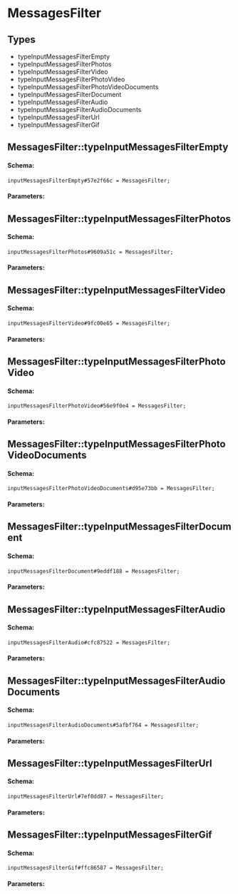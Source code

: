 # MessagesFilter

## Types

* typeInputMessagesFilterEmpty
* typeInputMessagesFilterPhotos
* typeInputMessagesFilterVideo
* typeInputMessagesFilterPhotoVideo
* typeInputMessagesFilterPhotoVideoDocuments
* typeInputMessagesFilterDocument
* typeInputMessagesFilterAudio
* typeInputMessagesFilterAudioDocuments
* typeInputMessagesFilterUrl
* typeInputMessagesFilterGif

## MessagesFilter::typeInputMessagesFilterEmpty

#### Schema:

`inputMessagesFilterEmpty#57e2f66c = MessagesFilter;`

#### Parameters:


## MessagesFilter::typeInputMessagesFilterPhotos

#### Schema:

`inputMessagesFilterPhotos#9609a51c = MessagesFilter;`

#### Parameters:


## MessagesFilter::typeInputMessagesFilterVideo

#### Schema:

`inputMessagesFilterVideo#9fc00e65 = MessagesFilter;`

#### Parameters:


## MessagesFilter::typeInputMessagesFilterPhotoVideo

#### Schema:

`inputMessagesFilterPhotoVideo#56e9f0e4 = MessagesFilter;`

#### Parameters:


## MessagesFilter::typeInputMessagesFilterPhotoVideoDocuments

#### Schema:

`inputMessagesFilterPhotoVideoDocuments#d95e73bb = MessagesFilter;`

#### Parameters:


## MessagesFilter::typeInputMessagesFilterDocument

#### Schema:

`inputMessagesFilterDocument#9eddf188 = MessagesFilter;`

#### Parameters:


## MessagesFilter::typeInputMessagesFilterAudio

#### Schema:

`inputMessagesFilterAudio#cfc87522 = MessagesFilter;`

#### Parameters:


## MessagesFilter::typeInputMessagesFilterAudioDocuments

#### Schema:

`inputMessagesFilterAudioDocuments#5afbf764 = MessagesFilter;`

#### Parameters:


## MessagesFilter::typeInputMessagesFilterUrl

#### Schema:

`inputMessagesFilterUrl#7ef0dd87 = MessagesFilter;`

#### Parameters:


## MessagesFilter::typeInputMessagesFilterGif

#### Schema:

`inputMessagesFilterGif#ffc86587 = MessagesFilter;`

#### Parameters:


